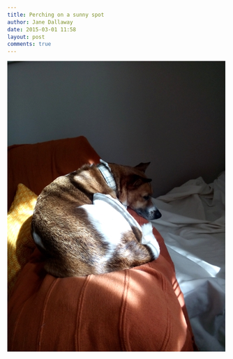 ```yaml
---
title: Perching on a sunny spot
author: Jane Dallaway
date: 2015-03-01 11:58
layout: post
comments: true
---
```


<div><a href="/media/tp_IMG_20150301_110653.jpg"><img src="/media/tp_thumb_IMG_20150301_110653.jpg" width="500" height="667"/></a></div>


  
      